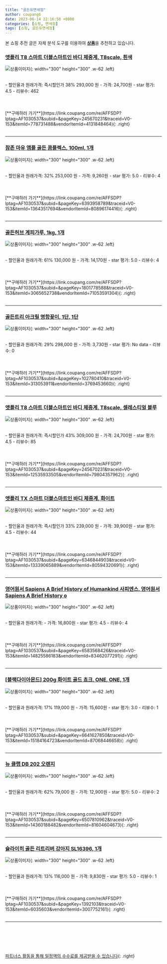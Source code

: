 ```yaml
---
title: "골든듀면세점"
author: coupang6
date: 2023-06-14 22:16:58 +0800
categories: [쇼핑, 면세점]
tags: [쇼핑, 골든듀면세점]
---
```


본 쇼핑 추천 글은 자체 분석 도구를 이용하여 [**상품**](https://link.coupang.com/a/bao1ui)을 추천하고 있습니다.

### [앳플리 T8 스마트 더블스마트인 바디 체중계, T8scale, 흰색](https://link.coupang.com/re/AFFSDP?lptag=AF1030537&subid=&pageKey=245670231&traceid=V0-153&itemId=778731488&vendorItemId=4131848464)

![상품이미지](https://thumbnail7.coupangcdn.com/thumbnails/remote/230x230ex/image/retail/images/2414588437036184-96ca87b1-4e3b-43be-9c72-b95e76b37298.jpg){: width="300" height="300" .w-62 .left}


<br>
- 할인율과 원래가격: 즉시할인가 38%  293,000   원
- 가격: 24,700원
- star 평가: 4.5
- 리뷰수: 462
<br>
<br>
<br>
<br>
[**구매하러 가기**](https://link.coupang.com/re/AFFSDP?lptag=AF1030537&subid=&pageKey=245670231&traceid=V0-153&itemId=778731488&vendorItemId=4131848464){: .right}
<br>
<br>

---

### [참존 마유 앰플 골든 콤플렉스, 100ml, 1개](https://link.coupang.com/re/AFFSDP?lptag=AF1030537&subid=&pageKey=6393958789&traceid=V0-153&itemId=13643517694&vendorItemId=80896174416)

![상품이미지](https://thumbnail7.coupangcdn.com/thumbnails/remote/230x230ex/image/retail/images/5483718193619310-618626f3-7257-4c59-ad90-16933a92b033.jpg){: width="300" height="300" .w-62 .left}


<br>
- 할인율과 원래가격: 32%  253,000   원
- 가격: 9,260원
- star 평가: 5.0
- 리뷰수: 4
<br>
<br>
<br>
<br>
[**구매하러 가기**](https://link.coupang.com/re/AFFSDP?lptag=AF1030537&subid=&pageKey=6393958789&traceid=V0-153&itemId=13643517694&vendorItemId=80896174416){: .right}
<br>
<br>

---

### [골든허브 계피가루, 1kg, 1개](https://link.coupang.com/re/AFFSDP?lptag=AF1030537&subid=&pageKey=1801778588&traceid=V0-153&itemId=3065652738&vendorItemId=71053591304)

![상품이미지](https://thumbnail6.coupangcdn.com/thumbnails/remote/230x230ex/image/retail/images/2020/07/01/11/1/33c24d0f-1715-4f4f-91c0-0a2710f5285f.jpg){: width="300" height="300" .w-62 .left}


<br>
- 할인율과 원래가격: 61%  130,000   원
- 가격: 14,170원
- star 평가: 5.0
- 리뷰수: 4
<br>
<br>
<br>
<br>
[**구매하러 가기**](https://link.coupang.com/re/AFFSDP?lptag=AF1030537&subid=&pageKey=1801778588&traceid=V0-153&itemId=3065652738&vendorItemId=71053591304){: .right}
<br>
<br>

---

### [골든트리 아크릴 명함꽂이, 1단, 1단](https://link.coupang.com/re/AFFSDP?lptag=AF1030537&subid=&pageKey=102780410&traceid=V0-153&itemId=313053911&vendorItemId=3769453660)

![상품이미지](https://thumbnail9.coupangcdn.com/thumbnails/remote/230x230ex/image/vendor_inventory/3894/5b962583fe2c12b089561c34036c2d33c4a59cb46091ff598b34ad2420dd.jpg){: width="300" height="300" .w-62 .left}


<br>
- 할인율과 원래가격: 29%  298,000   원
- 가격: 3,730원
- star 평가: No data
- 리뷰수: 0
<br>
<br>
<br>
<br>
[**구매하러 가기**](https://link.coupang.com/re/AFFSDP?lptag=AF1030537&subid=&pageKey=102780410&traceid=V0-153&itemId=313053911&vendorItemId=3769453660){: .right}
<br>
<br>

---

### [앳플리 T8 스마트 더블스마트인 바디 체중계, T8scale, 셀레스티얼 블루](https://link.coupang.com/re/AFFSDP?lptag=AF1030537&subid=&pageKey=245670231&traceid=V0-153&itemId=12535933505&vendorItemId=79804357962)

![상품이미지](https://thumbnail6.coupangcdn.com/thumbnails/remote/230x230ex/image/retail/images/5186286716812704-0cd6af96-9ba0-4205-ac0f-4156837c8f10.jpg){: width="300" height="300" .w-62 .left}


<br>
- 할인율과 원래가격: 즉시할인가 43%  309,000   원
- 가격: 24,700원
- star 평가: 4.5
- 리뷰수: 85
<br>
<br>
<br>
<br>
[**구매하러 가기**](https://link.coupang.com/re/AFFSDP?lptag=AF1030537&subid=&pageKey=245670231&traceid=V0-153&itemId=12535933505&vendorItemId=79804357962){: .right}
<br>
<br>

---

### [앳플리 TX 스마트 더블스마트인 바디 체중계, 화이트](https://link.coupang.com/re/AFFSDP?lptag=AF1030537&subid=&pageKey=6346844903&traceid=V0-153&itemId=13339065889&vendorItemId=80594320691)

![상품이미지](https://thumbnail6.coupangcdn.com/thumbnails/remote/230x230ex/image/retail/images/8338281167609489-ce184469-a837-4ada-964a-b900e93cefa9.jpg){: width="300" height="300" .w-62 .left}


<br>
- 할인율과 원래가격: 즉시할인가 33%  239,000   원
- 가격: 39,900원
- star 평가: 4.5
- 리뷰수: 44
<br>
<br>
<br>
<br>
[**구매하러 가기**](https://link.coupang.com/re/AFFSDP?lptag=AF1030537&subid=&pageKey=6346844903&traceid=V0-153&itemId=13339065889&vendorItemId=80594320691){: .right}
<br>
<br>

---

### [영어원서 Sapiens A Brief History of Humankind 사피엔스, 영어원서 Sapiens A Brief History o](https://link.coupang.com/re/AFFSDP?lptag=AF1030537&subid=&pageKey=6583568426&traceid=V0-153&itemId=14825586183&vendorItemId=83462077291)

![상품이미지](https://thumbnail10.coupangcdn.com/thumbnails/remote/230x230ex/image/vendor_inventory/68d6/7fa37264a28641082b5beffc0565d170adcf4767aae326fd3787a801036d.jpg){: width="300" height="300" .w-62 .left}


<br>
- 할인율과 원래가격: 
- 가격: 16,800원
- star 평가: 4.5
- 리뷰수: 4
<br>
<br>
<br>
<br>
[**구매하러 가기**](https://link.coupang.com/re/AFFSDP?lptag=AF1030537&subid=&pageKey=6583568426&traceid=V0-153&itemId=14825586183&vendorItemId=83462077291){: .right}
<br>
<br>

---

### [[블랙다이아몬드] 200g 화이트 골드 쵸크, ONE, ONE, 1개](https://link.coupang.com/re/AFFSDP?lptag=AF1030537&subid=&pageKey=6641627850&traceid=V0-153&itemId=15184164723&vendorItemId=87068446658)

![상품이미지](https://thumbnail7.coupangcdn.com/thumbnails/remote/230x230ex/image/vendor_inventory/40ad/e3cf2c684e0c048602033145d402b7d25d7459b4cad29a455e027e0a7205.jpg){: width="300" height="300" .w-62 .left}


<br>
- 할인율과 원래가격: 17%  119,000   원
- 가격: 15,600원
- star 평가: 3.0
- 리뷰수: 1
<br>
<br>
<br>
<br>
[**구매하러 가기**](https://link.coupang.com/re/AFFSDP?lptag=AF1030537&subid=&pageKey=6641627850&traceid=V0-153&itemId=15184164723&vendorItemId=87068446658){: .right}
<br>
<br>

---

### [뉴 클랩 DB 202 오렌지](https://link.coupang.com/re/AFFSDP?lptag=AF1030537&subid=&pageKey=6507810962&traceid=V0-153&itemId=14360188482&vendorItemId=81604604673)

![상품이미지](https://thumbnail10.coupangcdn.com/thumbnails/remote/230x230ex/image/vendor_inventory/440a/818d54a9c5f324bbed82aaa7c0e850a8299a084d393a0791dfadc975f044.jpg){: width="300" height="300" .w-62 .left}


<br>
- 할인율과 원래가격: 62%  79,000   원
- 가격: 12,900원
- star 평가: 5.0
- 리뷰수: 2
<br>
<br>
<br>
<br>
[**구매하러 가기**](https://link.coupang.com/re/AFFSDP?lptag=AF1030537&subid=&pageKey=6507810962&traceid=V0-153&itemId=14360188482&vendorItemId=81604604673){: .right}
<br>
<br>

---

### [슐라이히 골든 리트리버 강아지 SL16396, 1개](https://link.coupang.com/re/AFFSDP?lptag=AF1030537&subid=&pageKey=1392103&traceid=V0-153&itemId=6035603&vendorItemId=3007752161)

![상품이미지](https://thumbnail7.coupangcdn.com/thumbnails/remote/230x230ex/image/product/image/vendoritem/2017/01/13/3007752161/f7f87c22-1669-424a-a980-8fb9e92674ce.jpg){: width="300" height="300" .w-62 .left}


<br>
- 할인율과 원래가격: 13%  116,000   원
- 가격: 9,830원
- star 평가: 5.0
- 리뷰수: 1
<br>
<br>
<br>
<br>
[**구매하러 가기**](https://link.coupang.com/re/AFFSDP?lptag=AF1030537&subid=&pageKey=1392103&traceid=V0-153&itemId=6035603&vendorItemId=3007752161){: .right}
<br>
<br>

---
<br><br><br><br><br> [파트너스 활동을 통해 일정액의 수수료를 제공받을 수 있습니다](https://link.coupang.com/a/bao1ui){: .right}